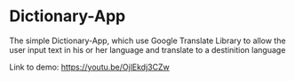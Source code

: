 # Dictionary-App
The simple Dictionary-App, which use Google Translate Library to allow the user input text in his or her language and translate to a destinition language

Link to demo: https://youtu.be/OjlEkdj3CZw
